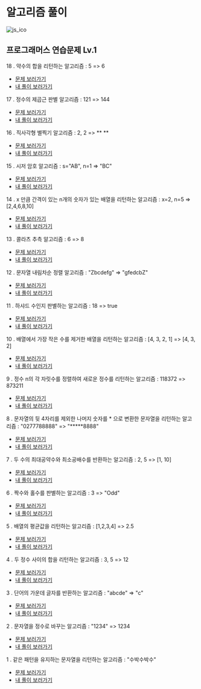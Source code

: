 # 알고리즘 풀이

![js_ico](https://user-images.githubusercontent.com/75922558/112740394-936b4500-8fb7-11eb-82ca-20e66a53ad10.png)

## 프로그래머스 연습문제 Lv.1

18 . 약수의 합을 리턴하는 알고리즘 : 5 => 6

- [문제 보러가기](https://programmers.co.kr/learn/courses/30/lessons/12928)
- [내 풀이 보러가기](./2022-01-19-약수의합.js)

17 . 정수의 제곱근 판별 알고리즘 : 121 => 144

- [문제 보러가기](https://programmers.co.kr/learn/courses/30/lessons/12934)
- [내 풀이 보러가기](./2022-01-12-정수제곱근판별.js)

16 . 직사각형 별찍기 알고리즘 : 2, 2 => \*\* \*\*

- [문제 보러가기](https://programmers.co.kr/learn/courses/30/lessons/12969)
- [내 풀이 보러가기](./2022-01-07-x만큼간격이있는n개의숫자-시저암호-직사각형별찍기.js)

15 . 시저 암호 알고리즘 : s="AB", n=1 => "BC"

- [문제 보러가기](https://programmers.co.kr/learn/courses/30/lessons/12926)
- [내 풀이 보러가기](./2022-01-07-x만큼간격이있는n개의숫자-시저암호-직사각형별찍기.js)

14 . x 만큼 간격이 있는 n개의 숫자가 있는 배열을 리턴하는 알고리즘 : x=2, n=5 => [2,4,6,8,10]

- [문제 보러가기](https://programmers.co.kr/learn/courses/30/lessons/12954)
- [내 풀이 보러가기](./2022-01-07-x만큼간격이있는n개의숫자-시저암호-직사각형별찍기.js)

13 . 콜라츠 추측 알고리즘 : 6 => 8

- [문제 보러가기](https://programmers.co.kr/learn/courses/30/lessons/12943)
- [내 풀이 보러가기](./2022-01-06-콜라츠추측-문자열내림차순배치.js)

12 . 문자열 내림차순 정렬 알고리즘 : "Zbcdefg" => "gfedcbZ"

- [문제 보러가기](https://programmers.co.kr/learn/courses/30/lessons/12917)
- [내 풀이 보러가기](./2022-01-06-콜라츠추측-문자열내림차순배치.js)

11 . 하샤드 수인지 판별하는 알고리즘 : 18 => true

- [문제 보러가기](https://programmers.co.kr/learn/courses/30/lessons/12947)
- [내 풀이 보러가기](./2022-01-04-하샤드수.js)

10 . 배열에서 가장 작은 수를 제거한 배열을 리턴하는 알고리즘 : [4, 3, 2, 1] => [4, 3, 2]

- [문제 보러가기](https://programmers.co.kr/learn/courses/30/lessons/12935)
- [내 풀이 보러가기](./2022-01-03-정수내림차순정렬-가장작은수제거한배열.js)

9 . 정수 n의 각 자릿수를 정렬하여 새로운 정수를 리턴하는 알고리즘 : 118372 => 873211

- [문제 보러가기](https://programmers.co.kr/learn/courses/30/lessons/12933)
- [내 풀이 보러가기](./2022-01-03-정수내림차순정렬-가장작은수제거한배열.js)

8 . 문자열의 뒷 4자리를 제외한 나머지 숫자를 \* 으로 변환한 문자열을 리턴하는 알고리즘 : "0277788888" => "**\***8888"

- [문제 보러가기](https://programmers.co.kr/learn/courses/30/lessons/12948)
- [내 풀이 보러가기](./2021-12-13-짝수홀수판별-최대공약수최소공배수구하기-핸드폰번호가리기.js)

7 . 두 수의 최대공약수와 최소공배수를 반환하는 알고리즘 : 2, 5 => [1, 10]

- [문제 보러가기](https://programmers.co.kr/learn/courses/30/lessons/12940)
- [내 풀이 보러가기](./2021-12-13-짝수홀수판별-최대공약수최소공배수구하기-핸드폰번호가리기.js)

6 . 짝수와 홀수를 판별하는 알고리즘 : 3 => "Odd"

- [문제 보러가기](https://programmers.co.kr/learn/courses/30/lessons/12937)
- [내 풀이 보러가기](./2021-12-13-짝수홀수판별-최대공약수최소공배수구하기-핸드폰번호가리기.js)

5 . 배열의 평균값을 리턴하는 알고리즘 : [1,2,3,4] => 2.5

- [문제 보러가기](https://programmers.co.kr/learn/courses/30/lessons/12944)
- [내 풀이 보러가기](./2021-11-26-배열의평균값.js)

4 . 두 정수 사이의 합을 리턴하는 알고리즘 : 3, 5 => 12

- [문제 보러가기](https://programmers.co.kr/learn/courses/30/lessons/12912)
- [내 풀이 보러가기](./2021-10-22-2016년-두정수사이의합.js)

3 . 단어의 가운데 글자를 반환하는 알고리즘 : "abcde" => "c"

- [문제 보러가기](https://programmers.co.kr/learn/courses/30/lessons/12903)
- [내 풀이 보러가기](./2021-09-22-문자열정수로바꾸기-가운데글자가져오기.js)

2 . 문자열을 정수로 바꾸는 알고리즘 : "1234" => 1234

- [문제 보러가기](https://programmers.co.kr/learn/courses/30/lessons/12925)
- [내 풀이 보러가기](./2021-09-22-문자열정수로바꾸기-가운데글자가져오기.js)

1 . 같은 패턴을 유지하는 문자열을 리턴하는 알고리즘 : "수박수박수"

- [문제 보러가기](https://programmers.co.kr/learn/courses/30/lessons/12922)
- [내 풀이 보러가기](./2021-09-21-수박수박수박수.js)
